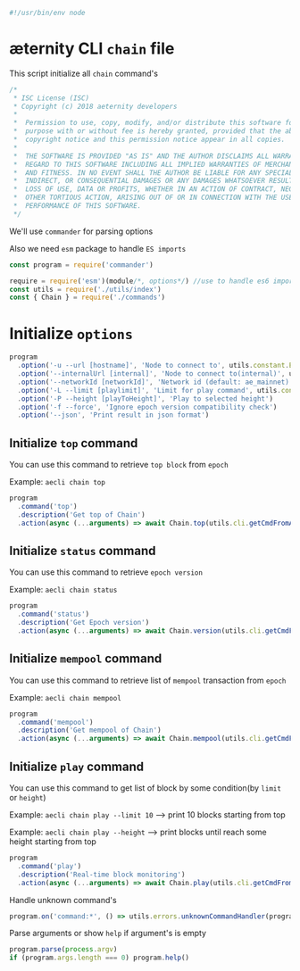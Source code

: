 





  

```js
#!/usr/bin/env node

```







# æternity CLI `chain` file

This script initialize all `chain` command's


  

```js
/*
 * ISC License (ISC)
 * Copyright (c) 2018 aeternity developers
 *
 *  Permission to use, copy, modify, and/or distribute this software for any
 *  purpose with or without fee is hereby granted, provided that the above
 *  copyright notice and this permission notice appear in all copies.
 *
 *  THE SOFTWARE IS PROVIDED "AS IS" AND THE AUTHOR DISCLAIMS ALL WARRANTIES WITH
 *  REGARD TO THIS SOFTWARE INCLUDING ALL IMPLIED WARRANTIES OF MERCHANTABILITY
 *  AND FITNESS. IN NO EVENT SHALL THE AUTHOR BE LIABLE FOR ANY SPECIAL, DIRECT,
 *  INDIRECT, OR CONSEQUENTIAL DAMAGES OR ANY DAMAGES WHATSOEVER RESULTING FROM
 *  LOSS OF USE, DATA OR PROFITS, WHETHER IN AN ACTION OF CONTRACT, NEGLIGENCE OR
 *  OTHER TORTIOUS ACTION, ARISING OUT OF OR IN CONNECTION WITH THE USE OR
 *  PERFORMANCE OF THIS SOFTWARE.
 */

```







We'll use `commander` for parsing options

Also we need `esm` package to handle `ES imports`


  

```js
const program = require('commander')

require = require('esm')(module/*, options*/) //use to handle es6 import/export
const utils = require('./utils/index')
const { Chain } = require('./commands')


```







# Initialize `options`


  

```js
program
  .option('-u --url [hostname]', 'Node to connect to', utils.constant.EPOCH_URL)
  .option('--internalUrl [internal]', 'Node to connect to(internal)', utils.constant.EPOCH_INTERNAL_URL)
  .option('--networkId [networkId]', 'Network id (default: ae_mainnet)')
  .option('-L --limit [playlimit]', 'Limit for play command', utils.constant.PLAY_LIMIT)
  .option('-P --height [playToHeight]', 'Play to selected height')
  .option('-f --force', 'Ignore epoch version compatibility check')
  .option('--json', 'Print result in json format')


```







## Initialize `top` command

You can use this command to retrieve `top block` from `epoch`

Example: `aecli chain top`


  

```js
program
  .command('top')
  .description('Get top of Chain')
  .action(async (...arguments) => await Chain.top(utils.cli.getCmdFromArguments(arguments)))


```







## Initialize `status` command

You can use this command to retrieve `epoch version`

Example: `aecli chain status`


  

```js
program
  .command('status')
  .description('Get Epoch version')
  .action(async (...arguments) => await Chain.version(utils.cli.getCmdFromArguments(arguments)))


```







## Initialize `mempool` command

You can use this command to retrieve list of `mempool` transaction from `epoch`

Example: `aecli chain mempool`


  

```js
program
  .command('mempool')
  .description('Get mempool of Chain')
  .action(async (...arguments) => await Chain.mempool(utils.cli.getCmdFromArguments(arguments)))


```







## Initialize `play` command

You can use this command to get list of block by some condition(by `limit` or `height`)

Example: `aecli chain play --limit 10` --> print 10 blocks starting from top

Example: `aecli chain play --height` --> print blocks until reach some height starting from top


  

```js
program
  .command('play')
  .description('Real-time block monitoring')
  .action(async (...arguments) => await Chain.play(utils.cli.getCmdFromArguments(arguments)))


```







Handle unknown command's


  

```js
program.on('command:*', () => utils.errors.unknownCommandHandler(program)())


```







Parse arguments or show `help` if argument's is empty


  

```js
program.parse(process.argv)
if (program.args.length === 0) program.help()


```




